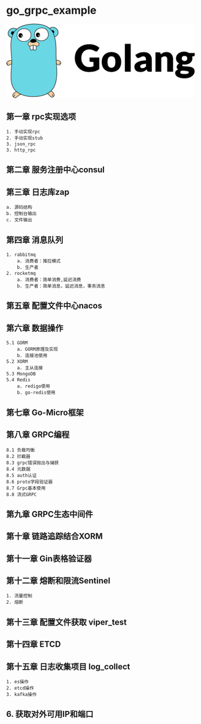 # go_grpc_example
![grpc](./img/golang.jpeg)
## 第一章 rpc实现选项
    1. 手动实现rpc
    2. 手动实现stub
    3. json_rpc
    3. http_rpc
## 第二章 服务注册中心consul
## 第三章 日志库zap
    a. 源码结构
    b. 控制台输出
    c. 文件输出
## 第四章 消息队列
    1. rabbitmq
        a. 消费者：推拉模式
        b. 生产者
    2. rocketmq
        a. 消费者：简单消费,延迟消费
        b. 生产者：简单消息，延迟消息，事务消息
## 第五章 配置文件中心nacos
## 第六章 数据操作
    5.1 GORM
        a. GORM原理及实现 
        b. 连接池使用
    5.2 XORM
        a. 主从连接
    5.3 MongoDB
    5.4 Redis
        a. redigo使用
        b. go-redis使用
## 第七章 Go-Micro框架
## 第八章 GRPC编程
    8.1 负载均衡
    8.2 拦截器
    8.3 grpc错误抛出与捕获
    8.4 元数据
    8.5 auth认证
    8.6 proto字段验证器
    8.7 Grpc基本使用
    8.8 流式GRPC
## 第九章 GRPC生态中间件
## 第十章 链路追踪结合XORM
## 第十一章 Gin表格验证器
## 第十二章 熔断和限流Sentinel
    1. 流量控制
    2. 熔断
## 第十三章 配置文件获取 viper_test
## 第十四章 ETCD
## 第十五章 日志收集项目 log_collect
    1. es操作
    2. etcd操作
    3. kafka操作
## 6. 获取对外可用IP和端口




